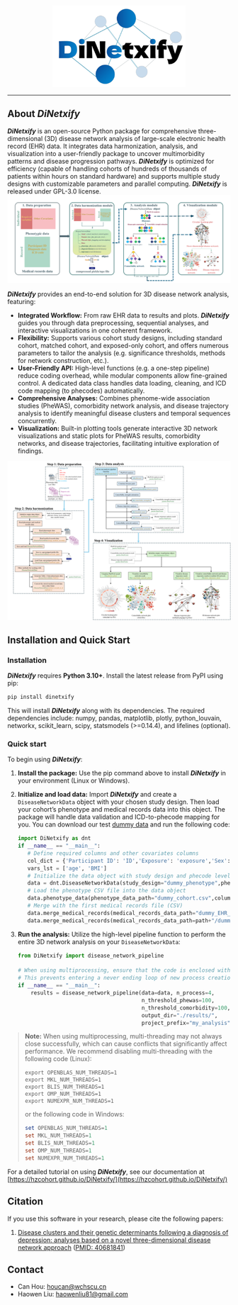 <div align="center">
  <img src="./docs/img/DiNetxify-logo.png" 
       alt="DiNetxify Logo" 
       width="300">
</div>


--------------------------------------------------------------------------------
## About *DiNetxify*

***DiNetxify*** is an open-source Python package for comprehensive three-dimensional (3D) disease network analysis of large-scale electronic health record (EHR) data. It integrates data harmonization, analysis, and visualization into a user-friendly package to uncover multimorbidity patterns and disease progression pathways. ***DiNetxify*** is optimized for efficiency (capable of handling cohorts of hundreds of thousands of patients within hours on standard hardware) and supports multiple study designs with customizable parameters and parallel computing. ***DiNetxify*** is released under GPL-3.0 license. 
![analytical framework](./docs/img/framework.png)

***DiNetxify*** provides an end-to-end solution for 3D disease network analysis, featuring:

- **Integrated Workflow:** From raw EHR data to results and plots. ***DiNetxify*** guides you through data preprocessing, sequential analyses, and interactive visualizations in one coherent framework.
- **Flexibility:** Supports various cohort study designs, including standard cohort, matched cohort, and exposed-only cohort, and offers numerous parameters to tailor the analysis (e.g. significance thresholds, methods for network construction, etc.).
- **User-Friendly API:** High-level functions (e.g. a one-step pipeline) reduce coding overhead, while modular components allow fine-grained control. A dedicated data class handles data loading, cleaning, and ICD code mapping (to phecodes) automatically.
- **Comprehensive Analyses:** Combines phenome-wide association studies (PheWAS), comorbidity network analysis, and disease trajectory analysis to identify meaningful disease clusters and temporal sequences concurrently.
- **Visualization:** Built-in plotting tools generate interactive 3D network visualizations and static plots for PheWAS results, comorbidity networks, and disease trajectories, facilitating intuitive exploration of findings.

![architecture](./docs/img/architecture.png)



## Installation and Quick Start

### Installation
***DiNetxify*** requires **Python 3.10+**. Install the latest release from PyPI using pip:

```bash
pip install dinetxify
```

This will install ***DiNetxify*** along with its dependencies. The required dependencies include: numpy, pandas, matplotlib, plotly, python_louvain, networkx, scikit_learn, scipy, statsmodels (>=0.14.4), and lifelines (optional).
### Quick start
To begin using ***DiNetxify***:
1. **Install the package:** Use the pip command above to install ***DiNetxify*** in your environment (Linux or Windows).

2. **Initialize and load data:** Import ***DiNetxify*** and create a `DiseaseNetworkData` object with your chosen study design. Then load your cohort’s phenotype and medical records data into this object. The package will handle data validation and ICD-to-phecode mapping for you. You can download our test [dummy data](https://github.com/HZcohort/DiNetxify/tree/main/tests/data) and run the following code:

   ```python
   import DiNetxify as dnt
   if __name__ == "__main__":
      # Define required columns and other covariates columns
      col_dict = {'Participant ID': 'ID','Exposure': 'exposure','Sex': 'sex','Index date': 'date_start','End date': 'date_end'}
      vars_lst = ['age', 'BMI']
      # Initialize the data object with study design and phecode level
      data = dnt.DiseaseNetworkData(study_design="dummy_phenotype",phecode_level=1,date_fmt="%Y-%m-%d")
      # Load the phenotype CSV file into the data object
      data.phenotype_data(phenotype_data_path="dummy_cohort.csv",column_names=col_dict,covariates=vars_lst)
      # Merge with the first medical records file (CSV)
      data.merge_medical_records(medical_records_data_path="dummy_EHR_ICD9.csv",diagnosis_code="ICD-9-WHO",column_names={'Participant ID':'ID','Diagnosis code':'diag_icd9','Date of diagnosis':'dia_date'})
      data.merge_medical_records(medical_records_data_path=path+"/dummy_EHR_ICD10.csv",diagnosis_code="ICD-10-WHO",column_names={'Participant ID':'ID','Diagnosis code':'diag_icd10','Date of diagnosis':'dia_date'})
   ```
   
   
   
3. **Run the analysis:** Utilize the high-level pipeline function to perform the entire 3D network analysis on your `DiseaseNetworkData`:

   ```python
   from DiNetxify import disease_network_pipeline
   
   # When using multiprocessing, ensure that the code is enclosed within the following block.
   # This prevents entering a never ending loop of new process creation.
   if __name__ == "__main__":
       results = disease_network_pipeline(data=data, n_process=4,
                                          n_threshold_phewas=100,
                                          n_threshold_comorbidity=100,
                                          output_dir="./results/",
                                          project_prefix="my_analysis")
   ```

> **Note:** When using multiprocessing, multi-threading may not always close successfully, which can cause conflicts that significantly affect performance. We recommend disabling multi-threading with the following code (Linux):
>
> ```shell
> export OPENBLAS_NUM_THREADS=1
> export MKL_NUM_THREADS=1
> export BLIS_NUM_THREADS=1
> export OMP_NUM_THREADS=1
> export NUMEXPR_NUM_THREADS=1
> ```
>
> or the following code in Windows:
>
> ```powershell
> set OPENBLAS_NUM_THREADS=1
> set MKL_NUM_THREADS=1
> set BLIS_NUM_THREADS=1
> set OMP_NUM_THREADS=1
> set NUMEXPR_NUM_THREADS=1
> ```



For a detailed tutorial on using ***DiNetxify***, see our documentation at [https://hzcohort.github.io/DiNetxify/](https://hzcohort.github.io/DiNetxify/)

## Citation

If you use this software in your research, please cite the following papers:

1. [Disease clusters and their genetic determinants following a diagnosis of depression: analyses based on a novel three-dimensional disease network approach](https://www.nature.com/articles/s41380-025-03120-y) ([PMID: 40681841](https://pubmed.ncbi.nlm.nih.gov/40681841/))



## Contact

- Can Hou: [houcan@wchscu.cn](mailto:houcan@wchscu.cn)
- Haowen Liu: [haowenliu81@gmail.com](mailto:haowenliu81@gmail.com)
